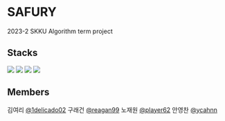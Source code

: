 # SAFURY
2023-2 SKKU Algorithm term project

## Stacks
<img src="https://img.shields.io/badge/html5-%23E34F26.svg?&style=for-the-badge&logo=html5&logoColor=white" />
<img src="https://img.shields.io/badge/css3-%231572B6.svg?&style=for-the-badge&logo=css3&logoColor=white" />
<img src="https://img.shields.io/badge/javascript-%23F7DF1E.svg?&style=for-the-badge&logo=javascript&logoColor=black" />
<img src="https://img.shields.io/badge/python-%233776AB.svg?&style=for-the-badge&logo=python&logoColor=white" />

## Members
김여리 [@1delicado02](https://github.com/1delicado02)
구래건 [@reagan99](https://github.com/reagan99)
노재원 [@player62](https://github.com/player62)
안영찬 [@ycahnn](https://github.com/ycahnn)

